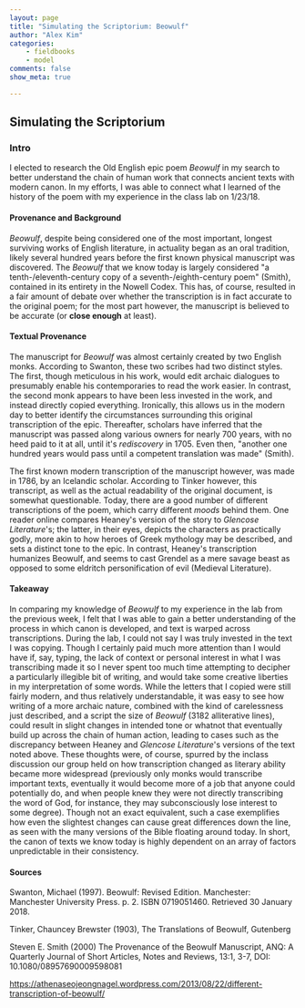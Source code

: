 ```yaml
---
layout: page  
title: "Simulating the Scriptorium: Beowulf"  
author: "Alex Kim"  
categories:  
    - fieldbooks
    - model
comments: false  
show_meta: true

---
```


## Simulating the Scriptorium

### Intro

I elected to research the Old English epic poem *Beowulf* in my search to better understand the chain of human work that connects ancient texts with modern canon. In my efforts, I was able to connect what I learned of the history of the poem with my experience in the class lab on 1/23/18.

#### Provenance and Background

*Beowulf*, despite being considered one of the most important, longest surviving works of English literature, in actuality began as an oral tradition, likely several hundred years before the first known physical manuscript was discovered. The *Beowulf* that we know today is largely considered "a tenth-/eleventh-century copy of a seventh-/eighth-century poem" (Smith), contained in its entirety in the Nowell Codex. This has, of course, resulted in a fair amount of debate over whether the transcription is in fact accurate to the original poem; for the most part however, the manuscript is believed to be accurate (or **close enough** at least).

#### Textual Provenance

The manuscript for *Beowulf* was almost certainly created by two English monks. According to Swanton, these two scribes had two distinct styles. The first, though meticulous in his work, would edit archaic dialogues to presumably enable his contemporaries to read the work easier. In contrast, the second monk appears to have been less invested in the work, and instead directly copied everything. Ironically, this allows us in the modern day to better identify the circumstances surrounding this original transcription of the epic. Thereafter, scholars have inferred that the manuscript was passed along various owners for nearly 700 years, with no heed paid to it at all, until it's *rediscovery* in 1705. Even then, "another one hundred years would pass until a competent translation was made" (Smith).

The first known modern transcription of the manuscript however, was made in 1786, by an Icelandic scholar. According to Tinker however, this transcript, as well as the actual readability of the original document, is somewhat questionable. Today, there are a good number of different transcriptions of the poem, which carry different *moods* behind them. One reader online compares Heaney's version of the story to *Glencose Literature*'s; the latter, in their eyes, depicts the characters as practically godly, more akin to how heroes of Greek mythology may be described, and sets a distinct tone to the epic. In contrast, Heaney's transcription humanizes Beowulf, and seems to cast Grendel as a mere savage beast as opposed to some eldritch personification of evil (Medieval Literature). 

#### Takeaway

In comparing my knowledge of *Beowulf* to my experience in the lab from the previous week, I felt that I was able to gain a better understanding of the process in which canon is developed, and text is warped across transcriptions. During the lab, I could not say I was truly invested in the text I was copying. Though I certainly paid much more attention than I would have if, say, typing, the lack of context or personal interest in what I was transcribing made it so I never spent too much time attempting to decipher a particularly illegible bit of writing, and would take some creative liberties in my interpretation of some words. While the letters that I copied were still fairly modern, and thus relatively understandable, it was easy to see how writing of a more archaic nature, combined with the kind of carelessness just described, and a script the size of *Beowulf* (3182 alliterative lines), could result in slight changes in intended tone or whatnot that eventually build up across the chain of human action, leading to cases such as the discrepancy between Heaney and *Glencose Literature*'s versions of the text noted above. These thoughts were, of course, spurred by the inclass discussion our group held on how transcription changed as literary ability became more widespread (previously only monks would transcribe important texts, eventually it would become more of a job that anyone could potentially do, and when people knew they were not directly transcribing the word of God, for instance, they may subconsciously lose interest to some degree). Though not an exact equivalent, such a case exemplifies how even the slightest changes can cause great differences down the line, as seen with the many versions of the Bible floating around today. In short, the canon of texts we know today is highly dependent on an array of factors unpredictable in their consistency.



#### Sources

 Swanton, Michael (1997). Beowulf: Revised Edition. Manchester: Manchester University Press. p. 2. ISBN 0719051460. Retrieved 30 January 2018.
 
 Tinker, Chauncey Brewster (1903), The Translations of Beowulf, Gutenberg
 
 Steven E. Smith (2000) The Provenance of the Beowulf Manuscript,
ANQ: A Quarterly Journal of Short Articles, Notes and Reviews, 13:1, 3-7, DOI:
10.1080/08957690009598081

https://athenaseojeongnagel.wordpress.com/2013/08/22/different-transcription-of-beowulf/
 